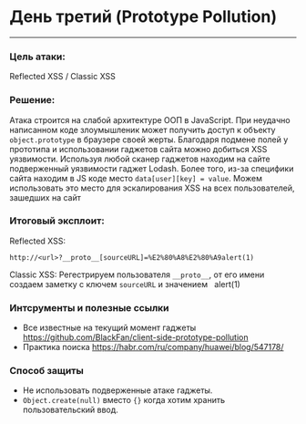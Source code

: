 # День третий (Prototype Pollution)
-- -
### Цель атаки: 
Reflected XSS / Classic XSS

### Решение:

Атака строится на слабой архитектуре ООП в JavaScript. При неудачно написанном коде злоумышленик может получить доступ
к объекту `object.prototype` в браузере своей жерты. Благодаря подмене полей у прототипа и использовании гаджетов сайта
можно добиться XSS уязвимости. Используя любой сканер гаджетов находим на сайте подверженный уязвимости гаджет Lodash.
Более того, из-за специфики сайта находим в JS коде место `data[user][key] = value`. Можем использовать это место для
эскалирования XSS на всех пользователей, зашедших на сайт

### Итоговый эксплоит:
Reflected XSS:
```
http://<url>?__proto__[sourceURL]=%E2%80%A8%E2%80%A9alert(1)
```

Classic XSS:
Регестрируем пользователя `__proto__`, от его имени создаем заметку с ключем `sourceURL` и значением   alert(1)


### Интсрументы и полезные ссылки
- Все известные на текущий момент гаджеты https://github.com/BlackFan/client-side-prototype-pollution
- Практика поиска https://habr.com/ru/company/huawei/blog/547178/

### Способ защиты
- Не использовать подверженные атаке гаджеты.
- `Object.create(null)` вместо `{}` когда хотим хранить пользовательский ввод.
